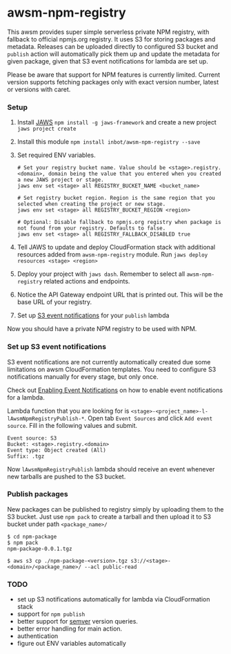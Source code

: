 # awsm-npm-registry

This awsm provides super simple serverless private NPM registry, with fallback to official npmjs.org registry. It uses S3 for storing packages and metadata. Releases can be uploaded directly to configured S3 bucket and `publish` action will automatically pick them up and update the metadata for given package, given that S3 event notifications for lambda are set up.

Please be aware that support for NPM features is currently limited. Current version supports fetching packages only with exact version number, latest or versions with caret.

### Setup

1. Install [JAWS](http://jawsframework.com) `npm install -g jaws-framework` and create a new project `jaws project create`

2. Install this module `npm install inbot/awsm-npm-registry --save`

3. Set required ENV variables.
   
   ```
   # Set your registry bucket name. Value should be <stage>.registry.<domain>, domain being the value that you entered when you created a new JAWS project or stage.
   jaws env set <stage> all REGISTRY_BUCKET_NAME <bucket_name>
   
   # Set registry bucket region. Region is the same region that you selected when creating the project or new stage. 
   jaws env set <stage> all REGISTRY_BUCKET_REGION <region>
   
   # Optional: Disable fallback to npmjs.org registry when package is not found from your registry. Defaults to false.
   jaws env set <stage> all REGISTRY_FALLBACK_DISABLED true
   ```
   
4. Tell JAWS to update and deploy CloudFormation stack with additional resources added from `awsm-npm-registry` module. Run `jaws deploy resources <stage> <region>`
   
5. Deploy your project with `jaws dash`. Remember to select all `awsm-npm-registry` related actions and endpoints.

6. Notice the API Gateway endpoint URL that is printed out. This will be the base URL of your registry.

7. Set up [S3 event notifications](#set-up-s3-event-notifications) for your `publish` lambda

Now you should have a private NPM registry to be used with NPM.


### Set up S3 event notifications

S3 event notifications are not currently automatically created due some limitations on awsm CloudFormation templates. You need to configure S3 notifications manually for every stage, but only once.

Check out [Enabling Event Notifications](http://docs.aws.amazon.com/AmazonS3/latest/UG/SettingBucketNotifications.html) on how to enable event notifications for a lambda.

Lambda function that you are looking for is  `<stage>-<project_name>-l-lAwsmNpmRegistryPublish-*`. Open tab `Event Sources` and click `Add event source`. Fill in the following values and submit.

```
Event source: S3
Bucket: <stage>.registry.<domain>
Event type: Object created (All)
Suffix: .tgz
```

Now `lAwsmNpmRegistryPublish` lambda should receive an event whenever new tarballs are pushed to the S3 bucket.

### Publish packages

New packages can be published to registry simply by uploading them to the S3 bucket. Just use `npm pack` to create a tarball and then upload it to S3 bucket under path `<package_name>/`

```
$ cd npm-package
$ npm pack
npm-package-0.0.1.tgz

$ aws s3 cp ./npm-package-<version>.tgz s3://<stage>-<domain>/<package_name>/ --acl public-read
```

### TODO

- set up S3 notifications automatically for lambda via CloudFormation stack
- support for `npm publish`
- better support for [semver](https://github.com/npm/node-semver) version queries.
- better error handling for main action.
- authentication
- figure out ENV variables automatically
